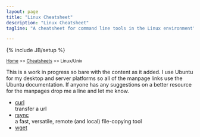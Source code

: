 ```yaml
---
layout: page
title: "Linux Cheatsheet"
description: "Linux Cheatsheet"
tagline: "A cheatsheet for command line tools in the Linux environment"

---
```

{% include JB/setup %}

<small>[Home](/) >> [Cheatsheets](/cheatsheets) >> Linux/Unix</small>

This is a work in progress so bare with the content as it added. I use Ubuntu for my desktop and server platforms so all of the manpage links use the Ubuntu documentation. If anyone has any suggestions on a better resource for the manpages drop me a line and let me know.

* [curl](curl.html)  
  transfer a url
* [rsync](rsync.html)  
  a fast, versatile, remote (and local) file-copying tool  
* [wget](wget.html)  
